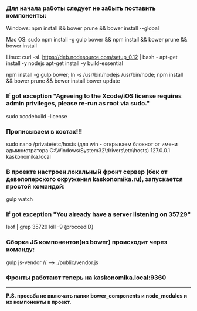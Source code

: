 ### Для начала работы следует не забыть поставить компоненты: ###
Windows:
npm install &&  bower prune && bower install --global

Mac OS:
sudo npm install -g gulp bower && npm install && bower prune && bower install

Linux:
curl -sL https://deb.nodesource.com/setup_0.12 | bash - apt-get install -y nodejs apt-get install -y build-essential

npm install -g gulp bower;
ln -s /usr/bin/nodejs /usr/bin/node;
npm install &&  bower prune && bower install
bower update

### If got exception "Agreeing to the Xcode/iOS license requires admin privileges, please re-run as root via sudo." ###
sudo xcodebuild -license

### Прописываем в хостах!!! ###
sudo nano /private/etc/hosts
(для win - открываем блокнот от имени администратора C:\Windows\System32\drivers\etc\hosts)
127.0.0.1 kaskonomika.local

### В проекте настроен локальный фронт сервер (бек от девелоперского окружения kaskonomika.ru), запускается простой командой: ###
gulp watch

### If got exception "You already have a server listening on 35729" ###
lsof | grep 35729
kill -9  {proccedID}

### Сборка JS компонентов(из bower) происходит через команду: ###
gulp js-vendor // --> ./public/vendor.js 

### Фронты работают теперь на kaskonomika.local:9360

****
**P.S. просьба не включать папки bower_components и node_modules и их компоненты в проект.**